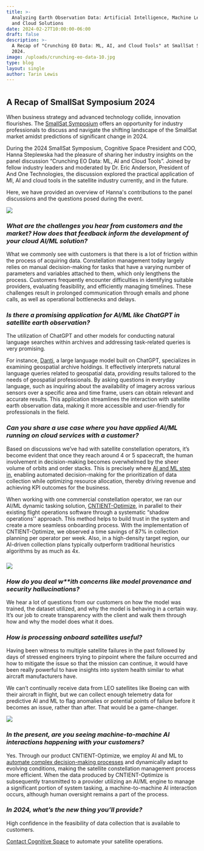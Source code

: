 ```yaml
---
title: >-
  Analyzing Earth Observation Data: Artificial Intelligence, Machine Learning,
  and Cloud Solutions
date: 2024-02-27T10:00:00-06:00
draft: false
description: >-
  A Recap of "Crunching EO Data: ML, AI, and Cloud Tools" at SmallSat Symposium
  2024. 
image: /uploads/crunching-eo-data-10.jpg
type: blog
layout: single
author: Tarin Lewis
---
```

#

## A Recap of SmallSat Symposium 2024

When business strategy and advanced technology collide, innovation flourishes. The [SmallSat Symposium](https://2024.smallsatshow.com/#) offers an opportunity for industry professionals to discuss and navigate the shifting landscape of the SmallSat market amidst predictions of significant change in 2024.

During the 2024 SmallSat Symposium, Cognitive Space President and COO, Hanna Steplewska had the pleasure of sharing her industry insights on the panel discussion “Crunching EO Data: ML, AI and Cloud Tools”. Joined by fellow industry leaders and moderated by Dr. Eric Anderson, President of And One Technologies, the discussion explored the practical application of Ml, AI and cloud tools in the satellite industry currently, and in the future.

Here, we have provided an overview of Hanna's contributions to the panel discussions and the questions posed during the event.

![](/uploads/crunching-eo-data-19.jpg)

### *What are the challenges you hear from customers and the market? How does that feedback inform the development of your cloud AI/ML solution?*

What we commonly see with customers is that there is a lot of friction within the process of acquiring data. Constellation management today largely relies on manual decision-making for tasks that have a varying number of parameters and variables attached to them, which only lengthens the process. Customers frequently encounter difficulties in identifying suitable providers, evaluating feasibility, and efficiently managing timelines. These challenges result in prolonged communication through emails and phone calls, as well as operational bottlenecks and delays.

### *Is there a promising application for AI/ML like ChatGPT in satellite earth observation?*

The utilization of ChatGPT and other models for conducting natural language searches within archives and addressing task-related queries is very promising.

For instance, [Danti](https://danti.ai/), a large language model built on ChatGPT, specializes in examining geospatial archive holdings. It effectively interprets natural language queries related to geospatial data, providing results tailored to the needs of geospatial professionals. By asking questions in everyday language, such as inquiring about the availability of imagery across various sensors over a specific area and time frame, users can obtain relevant and accurate results. This application streamlines the interaction with satellite earth observation data, making it more accessible and user-friendly for professionals in the field.

### *Can you share a use case where you have applied AI/ML running on cloud services with a customer?*

Based on discussions we’ve had with satellite constellation operators, it’s become evident that once they reach around 4 or 5 spacecraft, the human involvement in decision-making becomes overwhelmed by the sheer volume of orbits and order stacks. This is precisely where [AI and ML step in](https://www.cognitivespace.com/blog/2023/automated-satellite-operations/), enabling automated decision-making for the prioritization of data collection while optimizing resource allocation, thereby driving revenue and achieving KPI outcomes for the business.

When working with one commercial constellation operator, we ran our AI/ML dynamic tasking solution, [CNTIENT-Optimize](https://www.cognitivespace.com/product/), in parallel to their existing flight operations software through a systematic “shadow operations'' approach. This method helps to build trust in the system and create a more seamless onboarding process. With the implementation of CNTIENT-Optimize, we observed a time savings of 87% in collection planning per operator per week. Also, in a high-density target region, our AI-driven collection plans typically outperform traditional heuristics algorithms by as much as 4x.

### ![](/uploads/crunching-eo-data-35.jpg)

### *How do you deal w\*\*ith concerns like model provenance and security hallucinations?*

We hear a lot of questions from our customers on how the model was trained, the dataset utilized, and why the model is behaving in a certain way. It’s our job to create transparency with the client and walk them through how and why the model does what it does.

### *How is processing onboard satellites useful?*

Having been witness to multiple satellite failures in the past followed by days of stressed engineers trying to pinpoint where the failure occurred and how to mitigate the issue so that the mission can continue, it would have been really powerful to have insights into system health similar to what aircraft manufacturers have.

We can’t continually receive data from LEO satellites like Boeing can with their aircraft in flight, but we can collect enough telemetry data for predictive AI and ML to flag anomalies or potential points of failure before it becomes an issue, rather than after. That would be a game-changer.

![](/uploads/crunching-eo-data-10.jpg)

### *In the present, are you seeing machine-to-machine AI interactions happening with your customers?*

Yes. Through our product CNTIENT-Optimize, we employ AI and ML to [automate complex decision-making processes](https://www.cognitivespace.com/blog/2023/role-of-ai-and-ml-in-satellite-constellation-management/) and dynamically adapt to evolving conditions, making the satellite constellation management process more efficient. When the data produced by CNTIENT-Optimize is subsequently transmitted to a provider utilizing an AI/ML engine to manage a significant portion of system tasking, a machine-to-machine AI interaction occurs, although human oversight remains a part of the process.

### *In 2024, what’s the new thing you’ll provide?*

High confidence in the feasibility of data collection that is available to customers.

[Contact Cognitive Space](https://www.cognitivespace.com/contact/) to automate your satellite operations.

 <!-- notionvc: de0237cf-c9da-4765-840a-71800151ed61 -->